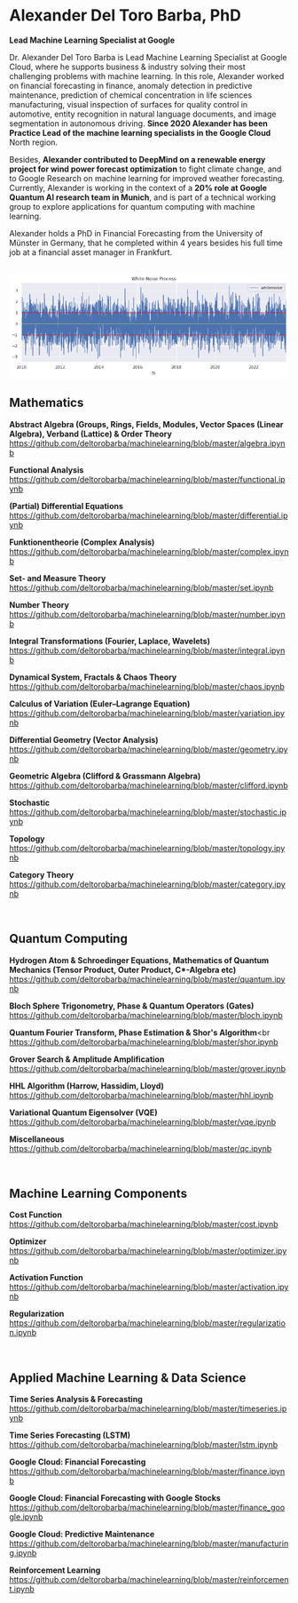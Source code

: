 # Alexander Del Toro Barba, PhD

**Lead Machine Learning Specialist at Google**

Dr. Alexander Del Toro Barba is Lead Machine Learning Specialist at Google Cloud, where he supports business & industry solving their most challenging problems with machine learning.
In this role, Alexander worked on financial forecasting in finance, anomaly detection in predictive maintenance, prediction of chemical concentration in life sciences manufacturing, visual inspection of surfaces for quality control in automotive, entity recognition in natural language documents, and image segmentation in autonomous driving. **Since 2020 Alexander has been Practice Lead of the machine learning specialists in the Google Cloud** North region.

Besides, **Alexander contributed to DeepMind on a renewable energy project for wind power forecast optimization** to fight climate change, and to Google Research on machine learning for improved weather forecasting. Currently, Alexander is working in the context of a **20% role at Google Quantum AI research team in Munich**, and is part of a technical working group to explore applications for quantum computing with machine learning.

Alexander holds a PhD in Financial Forecasting from the University of Münster in Germany, that he completed within 4 years besides his full time job at a financial asset manager in Frankfurt.

<br>

<img src="https://raw.githubusercontent.com/deltorobarba/repo/master/whitenoise.png" alt="white noise">

<br>

## Mathematics

<b>Abstract Algebra (Groups, Rings, Fields, Modules, Vector Spaces (Linear Algebra), Verband (Lattice) & Order Theory</b><br>
https://github.com/deltorobarba/machinelearning/blob/master/algebra.ipynb

<b>Functional Analysis</b><br>
https://github.com/deltorobarba/machinelearning/blob/master/functional.ipynb

<b>(Partial) Differential Equations</b><br>
https://github.com/deltorobarba/machinelearning/blob/master/differential.ipynb

<b>Funktionentheorie (Complex Analysis)</b><br>
https://github.com/deltorobarba/machinelearning/blob/master/complex.ipynb

<b>Set- and Measure Theory</b><br>
https://github.com/deltorobarba/machinelearning/blob/master/set.ipynb

<b>Number Theory</b><br>
https://github.com/deltorobarba/machinelearning/blob/master/number.ipynb

<b>Integral Transformations (Fourier, Laplace, Wavelets)</b><br>
https://github.com/deltorobarba/machinelearning/blob/master/integral.ipynb

<b>Dynamical System, Fractals & Chaos Theory</b><br>
https://github.com/deltorobarba/machinelearning/blob/master/chaos.ipynb

<b>Calculus of Variation (Euler–Lagrange Equation)</b><br>
https://github.com/deltorobarba/machinelearning/blob/master/variation.ipynb

<b>Differential Geometry (Vector Analysis)</b><br>
https://github.com/deltorobarba/machinelearning/blob/master/geometry.ipynb

<b>Geometric Algebra (Clifford & Grassmann Algebra)</b><br>
https://github.com/deltorobarba/machinelearning/blob/master/clifford.ipynb

<b>Stochastic</b><br>
https://github.com/deltorobarba/machinelearning/blob/master/stochastic.ipynb

<b>Topology</b><br>
https://github.com/deltorobarba/machinelearning/blob/master/topology.ipynb

<b>Category Theory</b><br>
https://github.com/deltorobarba/machinelearning/blob/master/category.ipynb

<br>


## Quantum Computing

<b>Hydrogen Atom & Schroedinger Equations, Mathematics of Quantum Mechanics (Tensor Product, Outer Product, C*-Algebra etc)</b><br>
https://github.com/deltorobarba/machinelearning/blob/master/quantum.ipynb

<b>Bloch Sphere Trigonometry, Phase & Quantum Operators (Gates)</b><br>
https://github.com/deltorobarba/machinelearning/blob/master/bloch.ipynb

<b>Quantum Fourier Transform, Phase Estimation & Shor's Algorithm</b><br
https://github.com/deltorobarba/machinelearning/blob/master/shor.ipynb

<b>Grover Search & Amplitude Amplification</b><br>
https://github.com/deltorobarba/machinelearning/blob/master/grover.ipynb

<b>HHL Algorithm (Harrow, Hassidim, Lloyd)</b><br>
https://github.com/deltorobarba/machinelearning/blob/master/hhl.ipynb

<b>Variational Quantum Eigensolver (VQE)</b><br>
https://github.com/deltorobarba/machinelearning/blob/master/vqe.ipynb

<b>Miscellaneous</b><br>
https://github.com/deltorobarba/machinelearning/blob/master/qc.ipynb

<br>


## Machine Learning Components

<b>Cost Function</b><br>
https://github.com/deltorobarba/machinelearning/blob/master/cost.ipynb

<b>Optimizer</b><br>
https://github.com/deltorobarba/machinelearning/blob/master/optimizer.ipynb

<b>Activation Function</b><br>
https://github.com/deltorobarba/machinelearning/blob/master/activation.ipynb

<b>Regularization</b><br>
https://github.com/deltorobarba/machinelearning/blob/master/regularization.ipynb


<br>


## Applied Machine Learning & Data Science

<b>Time Series Analysis & Forecasting</b><br>
https://github.com/deltorobarba/machinelearning/blob/master/timeseries.ipynb

<b>Time Series Forecasting (LSTM)</b><br>
https://github.com/deltorobarba/machinelearning/blob/master/lstm.ipynb

<b>Google Cloud: Financial Forecasting</b><br>
https://github.com/deltorobarba/machinelearning/blob/master/finance.ipynb

<b>Google Cloud: Financial Forecasting with Google Stocks</b><br>
https://github.com/deltorobarba/machinelearning/blob/master/finance_google.ipynb

<b>Google Cloud: Predictive Maintenance</b><br>
https://github.com/deltorobarba/machinelearning/blob/master/manufacturing.ipynb

<b>Reinforcement Learning</b><br>
https://github.com/deltorobarba/machinelearning/blob/master/reinforcement.ipynb

<br>

